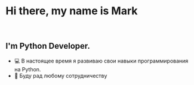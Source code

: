 # Hi there, my name is Mark
<br>
<h2><a class="im">I'm Python Developer.</b></h1>
<ul>
  <li>💻 В настоящее время я развиваю свои навыки программирования на Python.</li>
  <li>👋 Буду рад любому сотрудничеству</li>
</ul>




